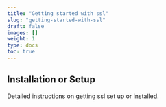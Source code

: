 ```yaml
---
title: "Getting started with ssl"
slug: "getting-started-with-ssl"
draft: false
images: []
weight: 1
type: docs
toc: true
---
```


## Installation or Setup
Detailed instructions on getting ssl set up or installed.

